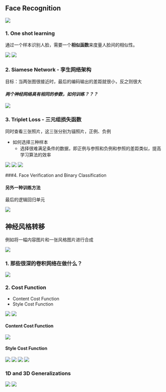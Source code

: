 ## Face Recognition

<img src="image/CNNF1.png">

### 1. One shot learning

   通过一个样本识别人脸，需要一个**相似函数**来度量人脸间的相似性。

<img src="image/CNNF2.png">

<img src="image/CNNF3.png">



### 2. Siamese Network -   孪生网络架构

目标：当两张图很接近时，最后的编码输出的差距就很小，反之则很大

#### *两个神经网络具有相同的参数，如何训练？？？*



<img src="image/CNNF4.png">



### 3. Triplet Loss - 三元组损失函数 

同时查看三张照片，这三张分别为锚照片，正例、负例

- 如何选择三种样本
  - 选择很难满足条件的数据，即正例与参照和负例和参照的差距类似，提高学习算法的效率

<img src="image/CNNF5.png">



<img src="image/CNNF6.png">

<img src="image/CNNF7.png">

###4. Face Verification and Binary Classification

#### 另外一种训练方法

最后的逻辑回归单元

<img src="image/CNNF8.png">



## 神经风格转移

例如将一幅内容图片和一张风格图片进行合成

<img src="image/CNNF9.png">

### 1. 那些很深的卷积网络在做什么？

<img src="image/CNNF10.png">

### 2. Cost Function

- Content Cost Function
- Style Cost Function

<img src="image/CNNF11.png">

<img src="image/CNNF12.png">

#### Content Cost Function

<img src="image/CNNF13.png">

#### Style Cost Function



<img src="image/CNNF15.png">

<img src="image/CNNF16.png">

<img src="image/CNNF14.png">

<img src="image/CNNF17.png">



### 1D and 3D Generalizations

<img src="image/CNNF18.png">

<img src="image/CNNF19.png">